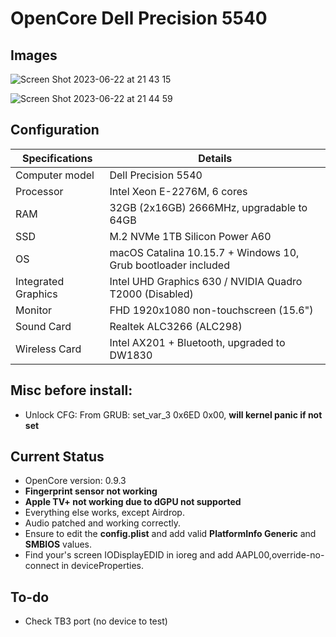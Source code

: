 # OpenCore Dell Precision 5540

## Images

![Screen Shot 2023-06-22 at 21 43 15](https://github.com/hiimpiscean/OpenCore-Dell-Precision-5540-Xeon/assets/106610508/a3bdbaef-b0e2-4610-b0ac-3b0fb316e3a9)

![Screen Shot 2023-06-22 at 21 44 59](https://github.com/hiimpiscean/OpenCore-Dell-Precision-5540-Xeon/assets/106610508/ad94e39d-e5fb-4892-98ef-72256582d06e)

## Configuration

| Specifications | Details                                                  |
| ------------------- | ------------------------------------------- |
| Computer model      | Dell Precision 5540      |
| Processor           | Intel Xeon E-2276M, 6 cores  |
| RAM                 | 32GB (2x16GB) 2666MHz, upgradable to 64GB |
| SSD                 | M.2 NVMe 1TB Silicon Power A60
| OS                  | macOS Catalina 10.15.7 + Windows 10, Grub bootloader included|
| Integrated Graphics | Intel UHD Graphics 630 / NVIDIA Quadro T2000 (Disabled)      |
| Monitor             | FHD 1920x1080 non-touchscreen (15.6") |
| Sound Card          | Realtek ALC3266 (ALC298)          |
| Wireless Card       | Intel AX201 + Bluetooth, upgraded to DW1830|

## Misc before install:
- Unlock CFG: From GRUB: set_var_3 0x6ED 0x00, **will kernel panic if not set**

## Current Status

- OpenCore version: 0.9.3
- **Fingerprint sensor not working**
- **Apple TV+ not working due to dGPU not supported**
- Everything else works, except Airdrop.
- Audio patched and working correctly.
- Ensure to edit the **config.plist** and add valid  **PlatformInfo Generic** and **SMBIOS** values.
- Find your's screen IODisplayEDID in ioreg and add AAPL00,override-no-connect in deviceProperties.

## To-do

- Check TB3 port (no device to test)
